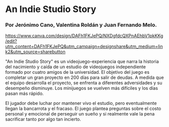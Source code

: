 # An Indie Studio Story

### Por Jerónimo Cano, Valentina Roldán y Juan Fernando Melo.

https://www.canva.com/design/DAFh1FKJePQ/NXDgfdcQXPnAEhbV1pkKKg/edit?utm_content=DAFh1FKJePQ&utm_campaign=designshare&utm_medium=link2&utm_source=sharebutton

"An Indie Studio Story" es un videojuego-experiencia que narra la historia del nacimiento y caída de un estudio de videojuegos independiente formado por cuatro amigos de la universidad. El objetivo del juego es completar un gran proyecto en 200 días para salir de deudas. A medida que el equipo desarrolla el proyecto, se enfrenta a diferentes adversidades y su desempeño disminuye. Los minijuegos se vuelven más difíciles y los días pasan más rápido. 

El jugador debe luchar por mantener vivo el estudio, pero eventualmente llegan la bancarrota y el fracaso. El juego plantea preguntas sobre el costo personal y emocional de perseguir un sueño y si realmente vale la pena sacrificar tanto por algo tan incierto.

